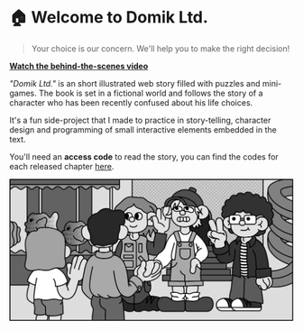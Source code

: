 # :house: Welcome to Domik Ltd.
> Your choice is our concern. We'll help you to make the right decision!

**[Watch the behind-the-scenes video](https://youtu.be/rA4dgn4rt5E)**

_"Domik Ltd."_ is an short illustrated web story filled with puzzles and mini-games. The book is set in a fictional world and follows the story of a 
character who has been recently confused about his life choices. 

It's a fun side-project that I made to practice in story-telling, character design and programming of small interactive elements embedded in the text.

You'll need an **access code** to read the story, you can find the codes for each released chapter [here](https://t.me/domik_ltd).

![Domik specialises in house construction](src/chapters/4-four/meeting-new-friends.webp)
